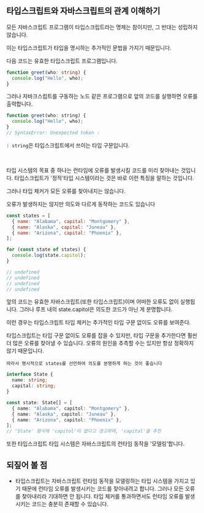 ## 타입스크립트와 자바스크립트의 관계 이해하기

모든 자바스크립트 프로그램이 타입스크립트라는 명제는 참이지만,
그 반대는 성립하지 않습니다.

이는 타입스크립트가 타입을 명시하는 추가적인 문법을 가지기 때문입니다.

다음 코드는 유효한 타입스크립트 프로그램입니다.

```typescript
function greet(who: string) {
  console.log("Hello", who);
}
```

그러나 자바크스립트를 구동하는 노드 같은 프로그램으로 앞의 코드를 실행하면 오류를 출력합니다.

```javascript
function greet(who: string) {
  console.log("Hello", who);
}
// SyntaxError: Unexpected token :
```

`: string`은 타입스크립트에서 쓰이는 타입 구문입니다.

</br>

타입 시스템의 목표 중 하나는 런타임에 오류를 발생시킬 코드를 미리 찾아내는 것입니다.
타입스크립트가 '정적'타입 시스템이라는 것은 바로 이런 특징을 말하는 것입니다.

그러나 타입 체커가 모든 오류를 찾아내지는 않습니다.

오류가 발생하지는 않지만 의도와 다르게 동작하는 코드도 있습니다

```javascript
const states = [
  { name: "Alabama", capital: "Montgomery" },
  { name: "Alaska", capital: "Juneau" },
  { name: "Arizona", capital: "Phoenix" },
];

for (const state of states) {
  console.log(state.capitol);
}

// undefined
// undefined
// undefined
// undefined
```

앞의 코드는 유효한 자바스크립트(또한 타입스크립트)이며 어떠한 오류도 없이 실행됩니다.
그러나 루프 내의 state.capitol은 의도한 코드가 아닌 게 분명합니다.

이런 경우는 타입스크립트 타입 체커는 추가적인 타입 구문 없이도 오류를 보여준다.

타입스크립트는 타입 구문 없이도 오류를 잡을 수 있지만, 타입 구문을 추가한다면 훨씬 더 많은 오류를 찾아낼 수 있습니다.
오류의 원인을 추측할 수는 있지만 항상 정확하지 않기 때문입니다.

`따라서 명시적으로 states를 선언하여 의도를 분명하게 하는 것이 좋습니다`

```typescript
interface State {
  name: string;
  capital: string;
}

const state: State[] = [
  { name: "Alabama", capitol: "Montgomery" },
  { name: "Alaska", capitol: "Juneau" },
  { name: "Arizona", capitol: "Phoenix" },
];
// 'State' 형식에 'capitol'이 없다고 경고하며, 'capital'을 추천
```

또한 타입스크립트 타입 시스템은 자바스크립트의 런타임 동작을 '모델링'합니다.

## 되짚어 볼 점

- 타입스크립트는 자바스크립트 런타임 동작을 모델링하는 타입 시스템을 가지고 있기 때문에 런타임 오류를 발생시키는 코드를 찾아내려고 합니다.
  그러나 모든 오류를 찾아내리라 기대하면 안 됩니다. 타입 체커를 통과하면서도 런타임 오류를 발생시키는 코드는 충분히 존재할 수 있습니다.

